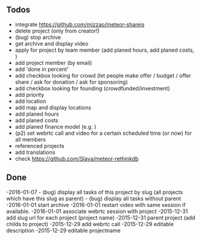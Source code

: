 Todos
-----

- integrate https://github.com/mizzao/meteor-sharejs
- delete project (only from creator!)
- (bug) stop archive
- get archive and display video 
- apply for project by team member (add planed hours, add planed costs, )
- add project member (by email)
- add 'done in percent'
- add checkbox looking for crowd (let people make offer / budget / offer share / ask for donation / ask for sponsoring)
- add checkbox looking for founding (crowdfunded/investment)
- add priority 
- add location
- add map and display locations
- add planed hours
- add planed costs
- add planed finance model (e.g. )
- (p2) set webrtc call and video for a certain scheduled time (or now) for all members
- referenced projects
- add translations
- check https://github.com/Slava/meteor-rethinkdb


Done
----
-2016-01-07 - (bug) display all tasks of this project by slug (all projects which have this slug as parent)
			- (bug) display all tasks without parent
-2016-01-01 start archive 
-2016-01-01 restart video with same session if available.
-2016-01-01 associate webrtc session with project
-2015-12-31 add slug url for each project (project name)
-2015-12-31 parent project (add childs to project)
-2015-12-29 add webrtc call 
-2015-12-29 editable description
-2015-12-29 editable projectname